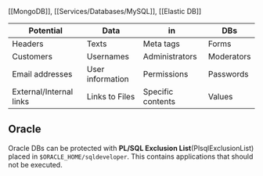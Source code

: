 [[MongoDB]], [[Services/Databases/MySQL]], [[Elastic DB]]

| Potential               | Data             | in                | DBs        |
| ----------------------- | ---------------- | ----------------- | ---------- |
| Headers                 | Texts            | Meta tags         | Forms      |
| Customers               | Usernames        | Administrators    | Moderators |
| Email addresses         | User information | Permissions       | Passwords  |
| External/Internal links | Links to Files   | Specific contents | Values     |

## Oracle
Oracle DBs can be protected with **PL/SQL Exclusion List**(PlsqlExclusionList) placed in `$ORACLE_HOME/sqldeveloper`. This contains applications that should not be executed.